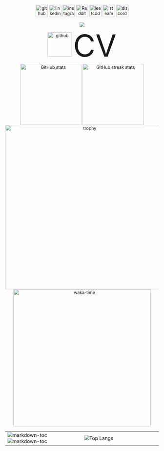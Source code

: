 <div align="center">

[<img src='https://cdn.simpleicons.org/github/black/white' alt='github' height='40'>](https://github.com/ChuufMaster)  [<img src='https://cdn.simpleicons.org/linkedin/black/white' alt='linkedin' height='40'>](https://www.linkedin.com/in/ivan-horak-computer-science/)  [<img src='https://cdn.simpleicons.org/instagram/black/white' alt='instagram' height='40'>](https://www.instagram.com/ivan_horak/)  [<img src='https://cdn.simpleicons.org/reddit/black/white' alt='Reddit' height='40'>](https://www.reddit.com/user/ivan_horak)  [<img src='https://cdn.simpleicons.org/leetcode/black/white' alt='leetcode' height='40'>](Chuuf_Master)  [<img src='https://cdn.simpleicons.org/steam/black/white' alt='steam' height='40'>](https://steamcommunity.com/id/chuuf_master/)  [<img src='https://cdn.simpleicons.org/discord/black/white' alt='discord' height='40'>](discordapp.com/users/611781627248508931)  

<div align="center">
  <img src="https://komarev.com/ghpvc/?username=ChuufMaster&style=for-the-badge">
</div>

<div align="center">
  <img src='https://cdn.simpleicons.org/Read.cv/black/white' alt='github' height='80' href="https://chuufmaster.github.io/CV/CV.pdf">
  <a href="https://chuufmaster.github.io/CV/CV.pdf" style="font-size: 100px; text-decoration: none">  CV  </a>
</div>
    <a  ><img align="center" src="https://github-readme-stats.vercel.app/api?username=ChuufMaster&theme=tokyonight&show_icons=true&hide_border=true" height='200' alt="GitHub stats"></a>
    <a ><img align="center" src="https://streak-stats.demolab.com/?user=ChuufMaster&hide_border=true&theme=tokyonight" height='200' alt="GitHub streak stats"></a>
    <a ><img align="center" src="https://github-profile-trophy.vercel.app/?username=ChuufMaster&column=4&margin-w=5&margin-h=5&no-frame=true&theme=tokyonight&rank=-?" width="539" alt="trophy"></a>
    <a >
      <img align="center" src="https://github-readme-stats.vercel.app/api/wakatime?username=ChuufMaster&show_icons=true&hide_border=true&theme=tokyonight&layout=compact" width="450" alt="waka-time">
    </a>
<!--     <a align="center">
      <p>
        <img src="https://github-readme-stats.vercel.app/api/pin/?username=ChuufMaster&repo=markdown-toc&hide_border=true&theme=tokyonight"  alt="markdown-toc">
          <p>
        <img src="https://github-readme-stats.vercel.app/api/pin/?username=ChuufMaster&repo=buffer-vacuum&hide_border=true&theme=tokyonight"  alt="markdown-toc">
      </p>
      <img  align="center" src="https://github-readme-stats.vercel.app/api/top-langs/?username=ChuufMaster&theme=tokyonight&hide_border=true&show_icons=true&card_width=500&exclude_repo=COS214_Prac5" alt="Top Langs">
    </a> -->
<table >
  <tr>
    <td width='50%' >
      <div>
        <img src="https://github-readme-stats.vercel.app/api/pin/?username=ChuufMaster&repo=markdown-toc&hide_border=true&theme=tokyonight"  alt="markdown-toc">
        <img src="https://github-readme-stats.vercel.app/api/pin/?username=ChuufMaster&repo=buffer-vacuum&hide_border=true&theme=tokyonight"  alt="markdown-toc">
      </div>
    </td>
    <td width='50%' ><img src="https://github-readme-stats.vercel.app/api/top-langs/?username=ChuufMaster&theme=tokyonight&hide_border=true&show_icons=true&card_width=500&exclude_repo=COS214_Prac5" alt="Top Langs"></td>
  </tr>
</table>

</div>
